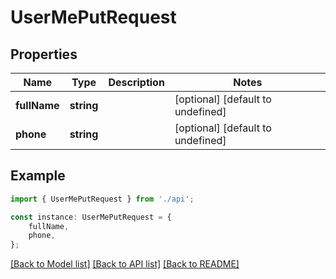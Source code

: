 # UserMePutRequest


## Properties

Name | Type | Description | Notes
------------ | ------------- | ------------- | -------------
**fullName** | **string** |  | [optional] [default to undefined]
**phone** | **string** |  | [optional] [default to undefined]

## Example

```typescript
import { UserMePutRequest } from './api';

const instance: UserMePutRequest = {
    fullName,
    phone,
};
```

[[Back to Model list]](../README.md#documentation-for-models) [[Back to API list]](../README.md#documentation-for-api-endpoints) [[Back to README]](../README.md)
